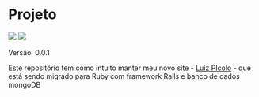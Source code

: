 <h1>Projeto</h1>
<p>
	<a href="https://codeclimate.com/github/luizpicolo/website-ruby-rspec-mongodb"><img src="https://codeclimate.com/github/luizpicolo/website-ruby-rspec-mongodb.png" /></a>
	<a href="https://travis-ci.org/luizpicolo/website-ruby-rspec-mongodb"><img src="https://travis-ci.org/luizpicolo/website-ruby-rspec-mongodb.png?branch=master"></a>
</p>
<p>Versão: 0.0.1</p>
<p>Este repositório tem como intuito manter meu novo site - <a href="http://www.luizpicolo.com.br">Luiz PIcolo</a> - que está sendo migrado para Ruby com 
framework Rails e banco de dados mongoDB</p>